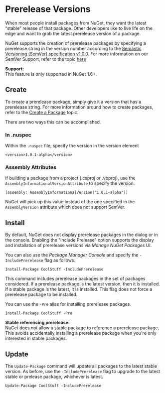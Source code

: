 ﻿# Prerelease Versions

When most people install packages from NuGet, they want the latest “stable” release of that package. 
Other developers like to live life on the edge and want to grab the latest prerelease version of a package. 

NuGet supports the creation of prerelease packages by specifying a prerelease string in the version number according to the [Semantic Versioning (SemVer) specification v1.0.0](http://semver.org/spec/v1.0.0.html). For more information on our SemVer Support, refer to the topic [here]()

<div class="block-callout-info">
    <strong>Support:</strong><br>
    This feature is only supported in NuGet 1.6+.
</div>

## Create

To create a prerelease package, simply give it a version that has a prerelease string. For more information around how to create packages, refer to the [Create a Package](../Create/Creating-a-Package) topic. 

There are two ways this can be accomplished.

### In .nuspec

Within the `.nuspec` file, specify the version in the version element

    <version>1.0.1-alpha</version>

### Assembly Attributes

If building a package from a project (.csproj or .vbproj), use the `AssemblyInformationalVersionAttribute` to specify the version.

    [assembly: AssemblyInformationalVersion("1.0.1-alpha")]

NuGet will pick up this value instead of the one specified in the `AssemblyVersion` attribute which does not support SemVer.

## Install

By default, NuGet does not display prerelease packages in the dialog or in the console. Enabling the "Include Prelease" option supports the display and installation of prerelease versions via _Manage NuGet Packages_ UI.

You can also use the _Package Manager Console_ and specify the `-IncludePrerelease` flag as follows.

    Install-Package CoolStuff -IncludePrerelease

This command includes prerelease packages in the set of packages considered. If a prerelease package is 
the latest version, then it is installed. If a stable package is the latest, it is installed. This flag 
does not force a prerelease package to be installed.

You can use the `-Pre` alias for installing prerelease packages.

    Install-Package CoolStuff -Pre

<div class="block-callout-info">
    <strong>Stable referencing prerelease:</strong><br>
    NuGet does not allow a stable package to reference a prerelease package. This avoids accidentally installing 
    a prerelease package when you're only interested in stable packages.
</div>

## Update

The `Update-Package` command will update all packages to the latest stable version. As before, use the 
`-IncludePrerelease` flag to upgrade to the latest stable or prelease package, whichever is latest.

    Update-Package CoolStuff -IncludePrerelease
